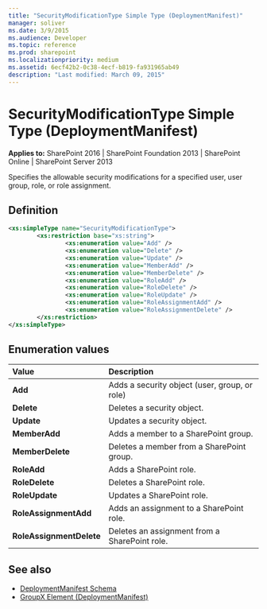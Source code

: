 ```yaml
---
title: "SecurityModificationType Simple Type (DeploymentManifest)"
manager: soliver
ms.date: 3/9/2015
ms.audience: Developer
ms.topic: reference
ms.prod: sharepoint
ms.localizationpriority: medium
ms.assetid: 6ecf42b2-0c38-4ecf-b819-fa931965ab49
description: "Last modified: March 09, 2015"
---
```


# SecurityModificationType Simple Type (DeploymentManifest)

**Applies to:** SharePoint 2016 | SharePoint Foundation 2013 | SharePoint Online | SharePoint Server 2013 
  
Specifies the allowable security modifications for a specified user, user group, role, or role assignment.

## Definition

```XML
<xs:simpleType name="SecurityModificationType">
        <xs:restriction base="xs:string">
                <xs:enumeration value="Add" />
                <xs:enumeration value="Delete" />
                <xs:enumeration value="Update" />
                <xs:enumeration value="MemberAdd" />
                <xs:enumeration value="MemberDelete" />
                <xs:enumeration value="RoleAdd" />
                <xs:enumeration value="RoleDelete" />
                <xs:enumeration value="RoleUpdate" />
                <xs:enumeration value="RoleAssignmentAdd" />
                <xs:enumeration value="RoleAssignmentDelete" />
        </xs:restriction>
</xs:simpleType>

```

## Enumeration values

|**Value**|**Description**|
|:-----|:-----|
|**Add** <br/> |Adds a security object (user, group, or role)  <br/> |
|**Delete** <br/> |Deletes a security object.  <br/> |
|**Update** <br/> |Updates a security object.  <br/> |
|**MemberAdd** <br/> |Adds a member to a SharePoint group.  <br/> |
|**MemberDelete** <br/> |Deletes a member from a SharePoint group.  <br/> |
|**RoleAdd** <br/> |Adds a SharePoint role.  <br/> |
|**RoleDelete** <br/> |Deletes a SharePoint role.  <br/> |
|**RoleUpdate** <br/> |Updates a SharePoint role.  <br/> |
|**RoleAssignmentAdd** <br/> |Adds an assignment to a SharePoint role.  <br/> |
|**RoleAssignmentDelete** <br/> |Deletes an assignment from a SharePoint role.  <br/> |
   
## See also

- [DeploymentManifest Schema](deploymentmanifest-schema.md)
- [GroupX Element (DeploymentManifest)](groupx-element-deploymentmanifest.md)

